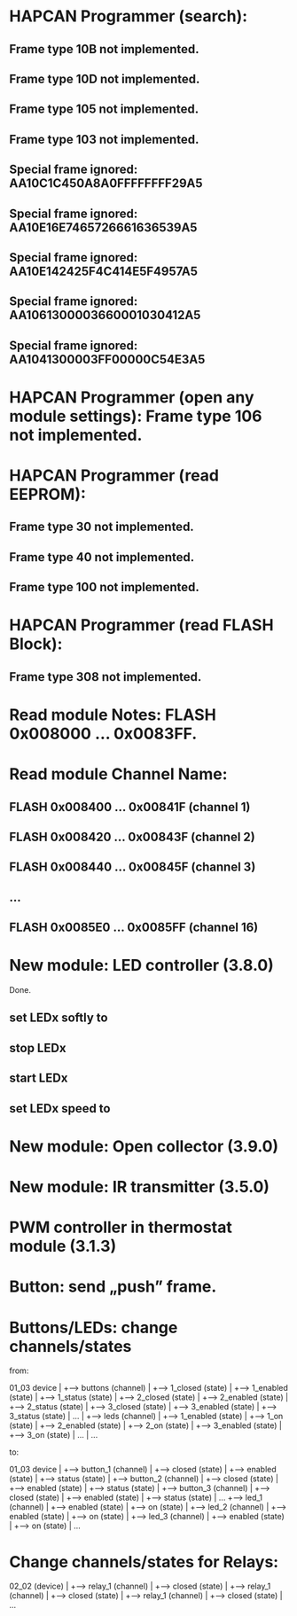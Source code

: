 # HAPCAN Programmer (search):
## Frame type 10B not implemented.
## Frame type 10D not implemented.
## Frame type 105 not implemented.
## Frame type 103 not implemented.
## Special frame ignored: AA10C1C450A8A0FFFFFFFF29A5
## Special frame ignored: AA10E16E7465726661636539A5
## Special frame ignored: AA10E142425F4C414E5F4957A5
## Special frame ignored: AA1061300003660001030412A5
## Special frame ignored: AA1041300003FF00000C54E3A5


# HAPCAN Programmer (open any module settings): Frame type 106 not implemented.


# HAPCAN Programmer (read EEPROM):
## Frame type 30 not implemented.
## Frame type 40 not implemented.
## Frame type 100 not implemented.


# HAPCAN Programmer (read FLASH Block):
## Frame type 308 not implemented.


# Read module Notes: FLASH 0x008000 … 0x0083FF.


# Read module Channel Name:
## FLASH 0x008400 … 0x00841F (channel 1)
## FLASH 0x008420 … 0x00843F (channel 2)
## FLASH 0x008440 … 0x00845F (channel 3)
## ...
## FLASH 0x0085E0 … 0x0085FF (channel 16)


# New module: LED controller (3.8.0)
Done.
## set LEDx softly to
## stop LEDx
## start LEDx
## set LEDx speed to


# New module: Open collector (3.9.0)


# New module: IR transmitter (3.5.0)


# PWM controller in thermostat module (3.1.3)


# Button: send „push” frame.


# Buttons/LEDs: change channels/states

from:

01_03 device
|
+--> buttons (channel)
|    +--> 1_closed (state)
|    +--> 1_enabled (state)
|    +--> 1_status (state)
|    +--> 2_closed (state)
|    +--> 2_enabled (state)
|    +--> 2_status (state)
|    +--> 3_closed (state)
|    +--> 3_enabled (state)
|    +--> 3_status (state)
|    ...
|
+--> leds (channel)
|    +--> 1_enabled (state)
|    +--> 1_on (state)
|    +--> 2_enabled (state)
|    +--> 2_on (state)
|    +--> 3_enabled (state)
|    +--> 3_on (state)
|    ...
|
...

to:

01_03 device
|
+--> button_1 (channel)
|    +--> closed (state)
|    +--> enabled (state)
|    +--> status (state)
|
+--> button_2 (channel)
|    +--> closed (state)
|    +--> enabled (state)
|    +--> status (state)
|
+--> button_3 (channel)
|    +--> closed (state)
|    +--> enabled (state)
|    +--> status (state)
|
...
+--> led_1 (channel)
|    +--> enabled (state)
|    +--> on (state)
|
+--> led_2 (channel)
|    +--> enabled (state)
|    +--> on (state)
|
+--> led_3 (channel)
|    +--> enabled (state)
|    +--> on (state)
|
...


# Change channels/states for Relays:

02_02 (device)
|
+--> relay_1 (channel)
|    +--> closed (state)
|
+--> relay_1 (channel)
|    +--> closed (state)
|
+--> relay_1 (channel)
|    +--> closed (state)
|
...

